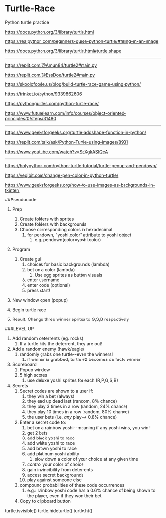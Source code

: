 # Turtle-Race
Python turtle practice

https://docs.python.org/3/library/turtle.html

https://realpython.com/beginners-guide-python-turtle/#filling-in-an-image

https://docs.python.org/3/library/turtle.html#turtle.shape
***
https://replit.com/@Amun84/turtle2#main.py

https://replit.com/@EssDoe/turtle2#main.py

https://skoolofcode.us/blog/build-turtle-race-game-using-python/

https://trinket.io/python/9339862606

https://pythonguides.com/python-turtle-race/

https://www.futurelearn.com/info/courses/object-oriented-principles/0/steps/31480
***
https://www.geeksforgeeks.org/turtle-addshape-function-in-python/

https://replit.com/talk/ask/Python-Turtle-using-images/8931

https://www.youtube.com/watch?v=SeXgkASIQcA
***

https://holypython.com/python-turtle-tutorial/turtle-penup-and-pendown/

https://vegibit.com/change-pen-color-in-python-turtle/

https://www.geeksforgeeks.org/how-to-use-images-as-backgrounds-in-tkinter/

##Pseudocode
1. Prep
   1. Create folders with sprites
   2. Create folders with backgrounds
   3. Choose corresponding colors in hexadecimal
      1. for pendown, "yoshi.color" attribute to yoshi object
         1. e.g. pendown(color=yoshi.color)

2. Program
   1. Create gui
      1. choices for basic backgrounds (lambda)
      2. bet on a color (lambda)
         1. Use egg sprites as button visuals
      3. enter username
      4. enter code (optional)
      5. press start!
3. New window open (popup)
4. Begin turtle race
5. Result: Change three winner sprites to G,S,B respectively


###LEVEL UP
1. Add random deterrents (eg. rocks)
   1. If a turtle hits the deterrent, they are out!
2. Add a random enemy (hawk/eagle)
   1. randomly grabs one turtle--even the winners!
      1. if winner is grabbed, turtle #2 becomes de facto winner
3. Scoreboard
   1. Popup window
   2. 5 high scores
      1. use deluxe yoshi sprites for each (R,P,G,S,B)
4. Secrets
   1. Secret codes are shown to a user if:
      1. they win a bet (always)
      2. they end up dead last (random, 8% chance)
      3. they play 3 times in a row (random, 24% chance)
      4. they play 10 times in a row (random, 80% chance)
      5. the user bets (i.e. *any* play--> 0.8% chance)
   2. Enter a secret code to:
      1. bet on a rainbow yoshi--meaning if any yoshi wins, you win!
      2. get 2 bets
      3. add black yoshi to race
      4. add white yoshi to race
      5. add brown yoshi to race
      6. add platinum yoshi ability
         1. slow down a color of your choice at any given time
      7. *control* your color of choice
      8. gain invincibility from deterrents
      9. access secret backgrounds
      10. play against someone else
   3. compound probabilities of these code occurrences
      1. e.g.: rainbow yoshi code has a 0.6% chance of being shown to the player, even if they won their bet
   4. Copy to clipboard button


turtle.isvisible()
turtle.hideturtle()
turtle.ht()